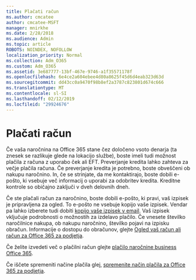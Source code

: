 ```yaml
---
title: Plačati račun
ms.author: cmcatee
author: cmcatee-MSFT
manager: mnirkhe
ms.date: 2/28/2018
ms.audience: Admin
ms.topic: article
ROBOTS: NOINDEX, NOFOLLOW
localization_priority: Normal
ms.collection: Adm_O365
ms.custom: Adm_O365
ms.assetid: 3e687777-13bf-467e-9746-a1f35571178f
ms.openlocfilehash: 6e4ce2a604ebee4d80a8625f45d6d4eab323d63d
ms.sourcegitcommit: dd43cc0a9470f98b8ef2a3787c823801d674c666
ms.translationtype: MT
ms.contentlocale: sl-SI
ms.lasthandoff: 02/12/2019
ms.locfileid: "29924676"
---
```

# <a name="pay-by-invoice"></a>Plačati račun

Če vaša naročnina na Office 365 stane čez določeno vsoto denarja (ta znesek se razlikuje glede na lokacijo službe), boste imeli tudi možnost plačila z računa z uporabo ček ali EFT. Preverjanje kredita lahko zahteva za večje plačila računa. Če preverjanje kredita je potrebno, boste obveščeni ob nakupu naročnino. In, če se strinjate, da me kontaktirajo, boste dobili e-pošto, ki vsebuje več informacij o uporabi za odobritev kredita. Kreditne kontrole so običajno zaključi v dveh delovnih dneh.
  
Če ste plačali račun za naročnino, boste dobili e-pošto, ki pravi, vaš izpisek je pripravljena za ogled. To e-pošto ne vsebuje kopijo vaše izpisek. Vendar pa lahko izberete tudi dobiti [kopijo vaše izpisek v email](https://support.office.com/article/734f4aab-df2d-4e9b-8cb1-691910bde216). Vaš izpisek vključuje podrobnosti o možnostih za izdelavo plačilo. Če vnesete številko naročilnice nakupa, ob nakupu naročnino, številko pojavi na izpisku obračun. Informacije o dostopu do obračunov, glejte [Ogled vaš račun ali račun za Office 365 za podjetja](https://support.office.com/article/2ae3ea58-4fce-4592-91d6-46e9ae3ec218).
  
Če želite izvedeti več o plačilni račun glejte [plačilo naročnine business Office 365](https://support.office.com/article/734f4aab-df2d-4e9b-8cb1-691910bde216).
  
Če iščete spremeniti načine plačila glej, [spremenite način plačila za Office 365 za podjetja](https://support.office.com/article/8652f539-3123-4a8f-b9bd-6aa2f0e0372d).
  

